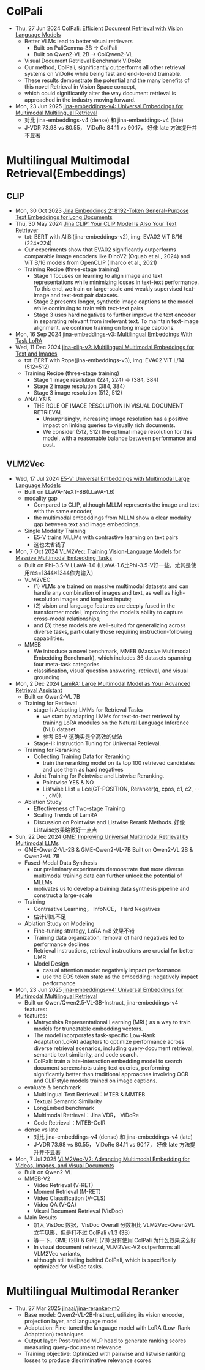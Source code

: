 

# ColPali
- Thu, 27 Jun 2024 [ColPali: Efficient Document Retrieval with Vision Language Models](https://arxiv.org/abs/2407.01449)
  - Better VLMs lead to better visual retrievers
    - Built on PaliGemma-3B -> ColPali
    - Built on Qwen2-VL 2B -> ColQwen2-VL
  - Visual Document Retrieval Benchmark ViDoRe
  - Our method, ColPali, significantly outperforms all other retrieval systems on ViDoRe while being fast and end-to-end trainable. 
  - These results demonstrate the potential and the many benefits of this novel Retrieval in Vision Space concept, 
  - which could significantly alter the way document retrieval is approached in the industry moving forward. 
- Mon, 23 Jun 2025 [jina-embeddings-v4: Universal Embeddings for Multimodal Multilingual Retrieval](https://arxiv.org/abs/2506.18902)
  - 对比 jina-embeddings-v4 (dense) 和 jina-embeddings-v4 (late)
  - J-VDR 73.98 vs 80.55， ViDoRe 84.11 vs 90.17， 好像 late 方法提升并不显著

# Multilingual Multimodal Retrieval(Embeddings)
## CLIP
- Mon, 30 Oct 2023 [Jina Embeddings 2: 8192-Token General-Purpose Text Embeddings for Long Documents](https://arxiv.org/abs/2310.19923)
- Thu, 30 May 2024 [Jina CLIP: Your CLIP Model Is Also Your Text Retriever](https://arxiv.org/abs/2405.20204)
  - txt: BERT with AliBi(jina-embeddings-v2), img: EVA02 ViT B/16 (224*224) 
  - Our experiments show that EVA02 significantly outperforms comparable image encoders like DinoV2 (Oquab et al., 2024) and ViT B/16 models from OpenCLIP (Ilharco et al., 2021)
  - Training Recipe (three-stage training) 
    - Stage 1 focuses on learning to align image and text representations while minimizing losses in text-text performance. To this end, we train on large-scale and weakly
supervised text-image and text-text pair datasets.
    - Stage 2 presents longer, synthetic image captions to
the model while continuing to train with text-text pairs.
    - Stage 3 uses hard negatives to further improve the text
encoder in separating relevant from irrelevant text. To
maintain text-image alignment, we continue training
on long image captions.
- Mon, 16 Sep 2024 [jina-embeddings-v3: Multilingual Embeddings With Task LoRA](https://arxiv.org/abs/2409.10173)
- Wed, 11 Dec 2024 [jina-clip-v2: Multilingual Multimodal Embeddings for Text and Images](https://arxiv.org/abs/2412.08802)
  - txt: BERT with Rope(jina-embeddings-v3), img: EVA02 ViT L/14 (512*512) 
  - Training Recipe (three-stage training) 
    - Stage 1 image resolution (224, 224) → (384, 384)
    - Stage 2 image resolution (384, 384)
    - Stage 3 image resolution (512, 512)
  - ANALYSIS
    - THE ROLE OF IMAGE RESOLUTION IN VISUAL DOCUMENT RETRIEVAL
      - Unsurprisingly, increasing image resolution has a positive impact on linking queries to visually rich documents.
      - We consider (512, 512) the optimal image resolution for this model, with a reasonable balance between performance and cost.
## VLM2Vec
- Wed, 17 Jul 2024 [E5-V: Universal Embeddings with Multimodal Large Language Models](https://arxiv.org/abs/2407.12580)
  - Built on LLaVA-NeXT-8B(LLaVA-1.6)
  - modality gap
    - Compared to CLIP, although MLLM represents the image and text with the same encoder, 
    - the multimodal embeddings from MLLM show a clear modality gap between text and image embeddings.
  - Single Modality Training
    - E5-V trains MLLMs with contrastive learning on text pairs
    - 这也太省钱了
- Mon, 7 Oct 2024 [VLM2Vec: Training Vision-Language Models for Massive Multimodal Embedding Tasks](https://arxiv.org/abs/2410.05160)
  - Built on Phi-3.5-V LLaVA-1.6 (LLaVA-1.6比Phi-3.5-V好一些，尤其是使用res=1344×1344作为输入)
  - VLM2VEC:
    - (1) VLMs are trained on massive multimodal datasets and can handle any combination of images and text, as well as high-resolution images and long text inputs; 
    - (2) vision and language features are deeply fused in the transformer model, improving the model’s ability to capture cross-modal relationships; 
    - and (3) these models are well-suited for generalizing across diverse tasks, particularly those requiring instruction-following capabilities.
  - MMEB
    - We introduce a novel benchmark, MMEB (Massive Multimodal Embedding Benchmark), which includes 36 datasets spanning four meta-task categories
    - classification, visual question answering, retrieval, and visual grounding
- Mon, 2 Dec 2024 [LamRA: Large Multimodal Model as Your Advanced Retrieval Assistant](https://arxiv.org/abs/2412.01720)
  - Built on Qwen2-VL 7B
  - Training for Retrieval
    - stage-I: Adapting LMMs for Retrieval Tasks 
      - we start by adapting LMMs for text-to-text retrieval by training LoRA modules on the Natural Language Inference (NLI) dataset
      - 参考 E5-V 这确实是个高效的做法
    - Stage-II: Instruction Tuning for Universal Retrieval.
  - Training for Reranking
    - Collecting Training Data for Reranking
      - train the reranking model on its top 100 retrieved candidates and use them as hard negatives
    - Joint Training for Pointwise and Listwise Reranking.
      - Pointwise YES & NO
      - Listwise Llist = Lce(GT-POSITION, Reranker(q, cpos, c1, c2, · · · , cM)).
  - Ablation Study
    - Effectiveness of Two-stage Training
    - Scaling Trends of LamRA
    - Discussion on Pointwise and Listwise Rerank Methods. 好像Listwise效果略微好一点点
- Sun, 22 Dec 2024 [GME: Improving Universal Multimodal Retrieval by Multimodal LLMs](https://arxiv.org/abs/2412.16855)
  - GME-Qwen2-VL-2B & GME-Qwen2-VL-7B Built on Qwen2-VL 2B & Qwen2-VL 7B
  - Fused-Modal Data Synthesis
    - our preliminary experiments demonstrate that more diverse multimodal training data can further unlock the potential of MLLMs
    - motivates us to develop a training data synthesis pipeline and construct a large-scale
  - Training
    - Contrastive Learning， InfoNCE， Hard Negatives
    - 估计训练不足
  - Ablation Study on Modeling
    - Fine-tuning strategy, LoRA r=8 效果不错
    - Training data organization,  removal of hard negatives led to performance declines
    - Retrieval instructions, retrieval instructions are crucial for better UMR
    - Model Design
      - casual attention mode: negatively impact performance
      - use the EOS token state as the embedding: negatively impact performance
- Mon, 23 Jun 2025 [jina-embeddings-v4: Universal Embeddings for Multimodal Multilingual Retrieval](https://arxiv.org/abs/2506.18902)
  - Built on Qwen/Qwen2.5-VL-3B-Instruct, jina-embeddings-v4 features:
  - features:
    - Matryoshka Representational Learning (MRL) as a way to train models for truncatable embedding vectors. 
    - The model incorporates task-specific Low-Rank Adaptation(LoRA) adapters to optimize performance across diverse retrieval scenarios, including query-document retrieval, semantic text similarity, and code search.
    - ColPali: train a late-interaction embedding model to search document screenshots using text queries, performing significantly better than traditional approaches involving OCR and CLIPstyle models trained on image captions. 
  - evaluate & benchmark
    - Multilingual Text Retrieval：MTEB & MMTEB
    - Textual Semantic Similarity
    - LongEmbed benchmark
    - Multimodal Retrieval：Jina VDR， ViDoRe
    - Code Retrieval：MTEB-CoIR
  - dense vs late
    - 对比 jina-embeddings-v4 (dense) 和 jina-embeddings-v4 (late)
    - J-VDR 73.98 vs 80.55， ViDoRe 84.11 vs 90.17， 好像 late 方法提升并不显著
- Mon, 7 Jul 2025 [VLM2Vec-V2: Advancing Multimodal Embedding for Videos, Images, and Visual Documents](https://arxiv.org/abs/2507.04590)
  - Built on Qwen2-VL
  - MMEB-V2
    - Video Retrieval (V-RET)
    - Moment Retrieval (M-RET)
    - Video Classification (V-CLS)
    - Video QA (V-QA)
    - Visual Document Retrieval (VisDoc)
  - Main Results
    - 加入 VisDoc 数据，VisDoc Overall 分数相比 VLM2Vec-Qwen2VL 立竿见影，但是打不过 ColPali v1.3 (3B)
    - 等一下，GME (2B) & GME (7B) 没有使用 ColPali 为什么效果这么好
    - In visual document retrieval, VLM2Vec-V2 outperforms all VLM2Vec variants, 
    - although still trailing behind ColPali, which is specifically optimized for VisDoc tasks.

# Multilingual Multimodal Reranker
- Thu, 27 Mar 2025 [jinaai/jina-reranker-m0](https://huggingface.co/jinaai/jina-reranker-m0)
  - Base model: Qwen2-VL-2B-Instruct, utilizing its vision encoder, projection layer, and language model
  - Adaptation: Fine-tuned the language model with LoRA (Low-Rank Adaptation) techniques
  - Output layer: Post-trained MLP head to generate ranking scores measuring query-document relevance
  - Training objective: Optimized with pairwise and listwise ranking losses to produce discriminative relevance scores